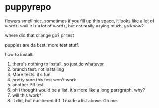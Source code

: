 # puppyrepo

flowers smell nice. sometimes if you fill up this space, it looks like a lot of words. well it is a lot of words, but not really saying much, ya know?

where did that change go?
pr test

puppies are da best. more test stuff.

how to install:
1. there's nothing to install, so just do whatever
2. branch test. not installing
3. More tests. it's fun.
4. pretty sure this test won't work
5. another PR test
6. oh i thought would be a list. it's more like a long paragraph. why?
  7. will this work? 
  8. it did, but numbered it 1.
I made a list above. Go me. 
